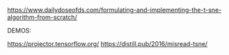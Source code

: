 https://www.dailydoseofds.com/formulating-and-implementing-the-t-sne-algorithm-from-scratch/

DEMOS:

https://projector.tensorflow.org/
https://distill.pub/2016/misread-tsne/
